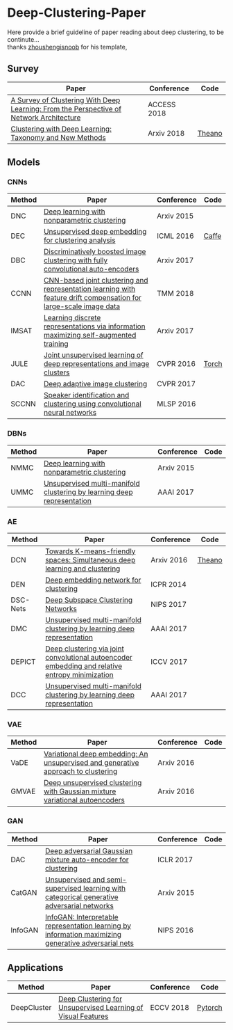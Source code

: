 # Deep-Clustering-Paper
Here provide a brief guideline of paper reading about deep clustering, to be continute...\
thanks [zhoushengisnoob](https://github.com/zhoushengisnoob/DeepClustering) for his template,

## Survey
|Paper|Conference|Code|
|----|----|----|
| [A Survey of Clustering With Deep Learning: From the Perspective of Network Architecture](https://ieeexplore.ieee.org/stamp/stamp.jsp?tp=&arnumber=8412085)  |ACCESS 2018|
| [Clustering with Deep Learning: Taxonomy and New Methods](https://ieeexplore.ieee.org/stamp/stamp.jsp?tp=&arnumber=8412085)  |Arxiv 2018 |[Theano](https://github.com/elieJalbout/Clustering-with-Deep-learning)|
## Models
### CNNs
|Method|Paper|Conference|Code|
|----|----|----|----|
|DNC|[Deep learning with nonparametric clustering](https://arxiv.org/pdf/1501.03084.pdf)|Arxiv 2015||
|DEC|[Unsupervised deep embedding for clustering analysis](https://arxiv.org/pdf/1511.06335.pdf)|ICML 2016|[Caffe](https://github.com/piiswrong/dec)|
|DBC|[Discriminatively boosted image clustering with fully convolutional auto-encoders]()|Arxiv 2017||
|CCNN|[CNN-based joint clustering and representation learning with feature drift compensation for large-scale image data]()|TMM 2018||
|IMSAT|[Learning discrete representations via information maximizing self-augmented training]()|Arxiv 2017||
|JULE|[Joint unsupervised learning of deep representations and image clusters](http://xxx.itp.ac.cn/pdf/1604.03628.pdf)|CVPR 2016|[Torch](https://github.com/jwyang/JULE.torch)|
|DAC|[Deep adaptive image clustering]()|CVPR 2017||
|SCCNN|[Speaker identification and clustering using convolutional neural networks]()|MLSP 2016|
### DBNs
|Method|Paper|Conference|Code|
|----|----|----|----|
|NMMC|[Deep learning with nonparametric clustering]()|Arxiv 2015||
|UMMC|[Unsupervised multi-manifold clustering by learning deep representation]()|AAAI 2017||
### AE
|Method|Paper|Conference|Code|
|----|----|----|----|
|DCN|[Towards K-means-friendly spaces: Simultaneous deep learning and clustering](https://arxiv.org/pdf/1610.04794.pdf)|Arxiv 2016|[Theano](https://github.com/boyangumn/DCN-New)|
|DEN|[Deep embedding network for clustering]()|ICPR 2014||
|DSC-Nets|[Deep Subspace Clustering Networks]()|NIPS 2017||
|DMC|[Unsupervised multi-manifold clustering by learning deep representation]()|AAAI 2017||
|DEPICT|[Deep clustering via joint convolutional autoencoder embedding and relative entropy minimization]()|ICCV 2017||
|DCC|[Unsupervised multi-manifold clustering by learning deep representation]()|AAAI 2017||
### VAE
|Method|Paper|Conference|Code|
|----|----|----|----|
|VaDE|[Variational deep embedding: An unsupervised and generative approach to clustering]()|Arxiv 2016||
|GMVAE|[Deep unsupervised clustering with Gaussian mixture variational autoencoders]()|Arxiv 2016||
### GAN
|Method|Paper|Conference|Code|
|----|----|----|----|
|DAC|[Deep adversarial Gaussian mixture auto-encoder for clustering]()|ICLR 2017||
|CatGAN|[Unsupervised and semi-supervised learning with categorical generative adversarial networks]()|Arxiv 2015||
|InfoGAN|[InfoGAN: Interpretable representation learning by information maximizing generative adversarial nets]()|NIPS 2016||

## Applications
|Method|Paper|Conference|Code|
|----|----|----|----|
|DeepCluster|[Deep Clustering for Unsupervised Learning of Visual Features](https://github.com/facebookresearch/deepcluster)|ECCV 2018|[Pytorch](https://github.com/facebookresearch/deepcluster)|
